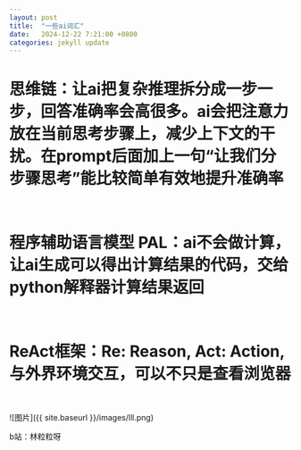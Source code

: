 ```yaml
---
layout: post
title:  "一些ai词汇"
date:   2024-12-22 7:21:00 +0800
categories: jekyll update
---
```


# 思维链：让ai把复杂推理拆分成一步一步，回答准确率会高很多。ai会把注意力放在当前思考步骤上，减少上下文的干扰。在prompt后面加上一句“让我们分步骤思考”能比较简单有效地提升准确率

<br/>

# 程序辅助语言模型 PAL：ai不会做计算，让ai生成可以得出计算结果的代码，交给python解释器计算结果返回

<br/>

# ReAct框架：Re: Reason, Act: Action, 与外界环境交互，可以不只是查看浏览器

<br/>

![图片]({{ site.baseurl }}/images/lll.png)

b站：林粒粒呀